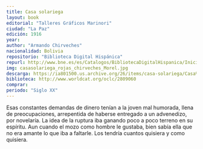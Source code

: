 ```yaml
---
title: Casa solariega
layout: book
editorial: "Talleres Gráficos Marinori"
ciudad: "La Paz"
edición: 1916
year: 
author: "Armando Chirveches"
nacionalidad: Bolivia
repositorio: "Biblioteca Digital Hispánica"
repurl: http://www.bne.es/es/Catalogos/BibliotecaDigitalHispanica/Inicio/index.html
img: casasolariega_rojas_chirveches_Morel.jpg
descarga: https://ia801500.us.archive.org/26/items/casa-solariega/Casa%20solariega.pdf
biblioteca: http://www.worldcat.org/oclc/2809060
comprar: 
periodo: "Siglo XX"
---
```

 

Esas constantes demandas de dinero tenían a la joven mal humorada, llena de preocupaciones, arrepentida de haberse entregado a un advenedizo, por novelaría. La idea de la ruptura iba ganando poco a poco terreno en su espíritu. Aun cuando el mozo como hombre le gustaba, bien sabía ella que no era amante lo que iba a faltarle. Los tendría cuantos quisiera y como quisiera. 
